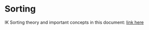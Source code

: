 # Sorting
IK Sorting theory and important concepts in this document: [link here](https://docs.google.com/document/d/1Y1TQMEwWNOU63dRVJ2S1a8RHQjkT49sBGlyP0mtxOl4/edit#heading=h.gcz2z6dnkrtw)
